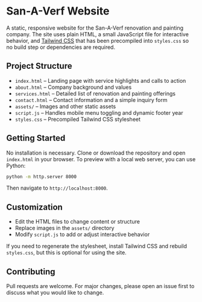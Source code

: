 # San-A-Verf Website

A static, responsive website for the San-A-Verf renovation and painting company. The site uses plain HTML, a small JavaScript file for interactive behavior, and [Tailwind CSS](https://tailwindcss.com/) that has been precompiled into `styles.css` so no build step or dependencies are required.

## Project Structure
- `index.html` – Landing page with service highlights and calls to action
- `about.html` – Company background and values
- `services.html` – Detailed list of renovation and painting offerings
- `contact.html` – Contact information and a simple inquiry form
- `assets/` – Images and other static assets
- `script.js` – Handles mobile menu toggling and dynamic footer year
- `styles.css` – Precompiled Tailwind CSS stylesheet

## Getting Started
No installation is necessary. Clone or download the repository and open `index.html` in your browser. To preview with a local web server, you can use Python:

```bash
python -m http.server 8000
```

Then navigate to `http://localhost:8000`.

## Customization
- Edit the HTML files to change content or structure
- Replace images in the `assets/` directory
- Modify `script.js` to add or adjust interactive behavior

If you need to regenerate the stylesheet, install Tailwind CSS and rebuild `styles.css`, but this is optional for using the site.

## Contributing
Pull requests are welcome. For major changes, please open an issue first to discuss what you would like to change.
